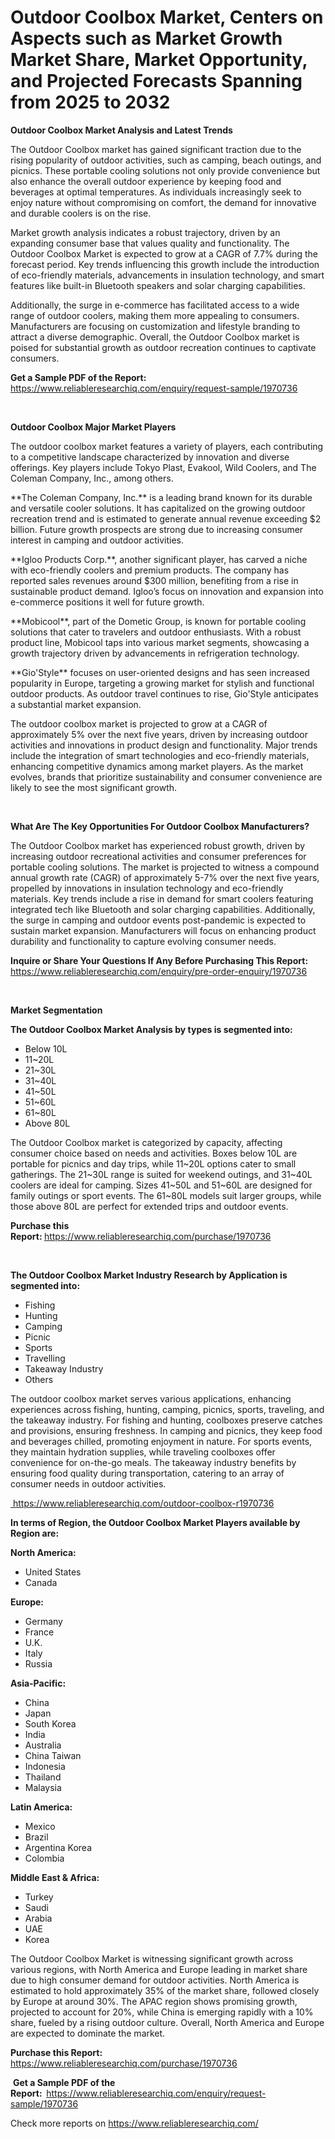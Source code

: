 <p><h1>Outdoor Coolbox Market, Centers on Aspects such as Market Growth Market Share, Market Opportunity, and Projected Forecasts Spanning from 2025 to 2032</h1></p><p><strong>Outdoor Coolbox Market Analysis and Latest Trends</strong></p>
<p><p>The Outdoor Coolbox market has gained significant traction due to the rising popularity of outdoor activities, such as camping, beach outings, and picnics. These portable cooling solutions not only provide convenience but also enhance the overall outdoor experience by keeping food and beverages at optimal temperatures. As individuals increasingly seek to enjoy nature without compromising on comfort, the demand for innovative and durable coolers is on the rise.</p><p>Market growth analysis indicates a robust trajectory, driven by an expanding consumer base that values quality and functionality. The Outdoor Coolbox Market is expected to grow at a CAGR of 7.7% during the forecast period. Key trends influencing this growth include the introduction of eco-friendly materials, advancements in insulation technology, and smart features like built-in Bluetooth speakers and solar charging capabilities.</p><p>Additionally, the surge in e-commerce has facilitated access to a wide range of outdoor coolers, making them more appealing to consumers. Manufacturers are focusing on customization and lifestyle branding to attract a diverse demographic. Overall, the Outdoor Coolbox market is poised for substantial growth as outdoor recreation continues to captivate consumers.</p></p>
<p><strong>Get a Sample PDF of the Report:&nbsp;</strong> <a href="https://www.reliableresearchiq.com/enquiry/request-sample/1970736?utm_campaign=2883&utm_medium=2&utm_source=Github&utm_content=ia&utm_term=04042025&utm_id=outdoor-coolbox">https://www.reliableresearchiq.com/enquiry/request-sample/1970736</a></p>
<p>&nbsp;</p>
<p><strong>Outdoor Coolbox Major Market Players</strong></p>
<p><p>The outdoor coolbox market features a variety of players, each contributing to a competitive landscape characterized by innovation and diverse offerings. Key players include Tokyo Plast, Evakool, Wild Coolers, and The Coleman Company, Inc., among others.</p><p>**The Coleman Company, Inc.** is a leading brand known for its durable and versatile cooler solutions. It has capitalized on the growing outdoor recreation trend and is estimated to generate annual revenue exceeding $2 billion. Future growth prospects are strong due to increasing consumer interest in camping and outdoor activities.</p><p>**Igloo Products Corp.**, another significant player, has carved a niche with eco-friendly coolers and premium products. The company has reported sales revenues around $300 million, benefiting from a rise in sustainable product demand. Igloo’s focus on innovation and expansion into e-commerce positions it well for future growth.</p><p>**Mobicool**, part of the Dometic Group, is known for portable cooling solutions that cater to travelers and outdoor enthusiasts. With a robust product line, Mobicool taps into various market segments, showcasing a growth trajectory driven by advancements in refrigeration technology.</p><p>**Gio'Style** focuses on user-oriented designs and has seen increased popularity in Europe, targeting a growing market for stylish and functional outdoor products. As outdoor travel continues to rise, Gio'Style anticipates a substantial market expansion.</p><p>The outdoor coolbox market is projected to grow at a CAGR of approximately 5% over the next five years, driven by increasing outdoor activities and innovations in product design and functionality. Major trends include the integration of smart technologies and eco-friendly materials, enhancing competitive dynamics among market players. As the market evolves, brands that prioritize sustainability and consumer convenience are likely to see the most significant growth.</p></p>
<p>&nbsp;</p>
<p><strong>What Are The Key Opportunities For Outdoor Coolbox Manufacturers?</strong></p>
<p><p>The Outdoor Coolbox market has experienced robust growth, driven by increasing outdoor recreational activities and consumer preferences for portable cooling solutions. The market is projected to witness a compound annual growth rate (CAGR) of approximately 5-7% over the next five years, propelled by innovations in insulation technology and eco-friendly materials. Key trends include a rise in demand for smart coolers featuring integrated tech like Bluetooth and solar charging capabilities. Additionally, the surge in camping and outdoor events post-pandemic is expected to sustain market expansion. Manufacturers will focus on enhancing product durability and functionality to capture evolving consumer needs.</p></p>
<p><strong>Inquire or Share Your Questions If Any Before Purchasing This Report:</strong> <a href="https://www.reliableresearchiq.com/enquiry/pre-order-enquiry/1970736?utm_campaign=2883&utm_medium=2&utm_source=Github&utm_content=ia&utm_term=04042025&utm_id=outdoor-coolbox">https://www.reliableresearchiq.com/enquiry/pre-order-enquiry/1970736</a></p>
<p>&nbsp;</p>
<p><strong>Market Segmentation</strong></p>
<p><strong>The Outdoor Coolbox Market Analysis by types is segmented into:</strong></p>
<p><ul><li>Below 10L</li><li>11~20L</li><li>21~30L</li><li>31~40L</li><li>41~50L</li><li>51~60L</li><li>61~80L</li><li>Above 80L</li></ul></p>
<p><p>The Outdoor Coolbox market is categorized by capacity, affecting consumer choice based on needs and activities. Boxes below 10L are portable for picnics and day trips, while 11~20L options cater to small gatherings. The 21~30L range is suited for weekend outings, and 31~40L coolers are ideal for camping. Sizes 41~50L and 51~60L are designed for family outings or sport events. The 61~80L models suit larger groups, while those above 80L are perfect for extended trips and outdoor events.</p></p>
<p><strong>Purchase this Report:&nbsp;</strong><a href="https://www.reliableresearchiq.com/purchase/1970736?utm_campaign=2883&utm_medium=2&utm_source=Github&utm_content=ia&utm_term=04042025&utm_id=outdoor-coolbox">https://www.reliableresearchiq.com/purchase/1970736</a></p>
<p>&nbsp;</p>
<p><strong>The Outdoor Coolbox Market Industry Research by Application is segmented into:</strong></p>
<p><ul><li>Fishing</li><li>Hunting</li><li>Camping</li><li>Picnic</li><li>Sports</li><li>Travelling</li><li>Takeaway Industry</li><li>Others</li></ul></p>
<p><p>The outdoor coolbox market serves various applications, enhancing experiences across fishing, hunting, camping, picnics, sports, traveling, and the takeaway industry. For fishing and hunting, coolboxes preserve catches and provisions, ensuring freshness. In camping and picnics, they keep food and beverages chilled, promoting enjoyment in nature. For sports events, they maintain hydration supplies, while traveling coolboxes offer convenience for on-the-go meals. The takeaway industry benefits by ensuring food quality during transportation, catering to an array of consumer needs in outdoor activities.</p></p>
<p><a href="https://www.reliableresearchiq.com/outdoor-coolbox-r1970736?utm_campaign=2883&utm_medium=2&utm_source=Github&utm_content=ia&utm_term=04042025&utm_id=outdoor-coolbox">&nbsp;https://www.reliableresearchiq.com/outdoor-coolbox-r1970736</a></p>
<p><strong>In terms of Region, the Outdoor Coolbox Market Players available by Region are:</strong></p>
<p>
    <p> <strong> North America: </strong>
        <ul>
            <li>United States</li>
            <li>Canada</li>
        </ul>
        </p> 
    <p> <strong> Europe: </strong>
        <ul>
            <li>Germany</li>
            <li>France</li>
            <li>U.K.</li>
            <li>Italy</li>
            <li>Russia</li>
        </ul>
        </p> 
    <p> <strong> Asia-Pacific: </strong>
        <ul>
            <li>China</li>
            <li>Japan</li>
            <li>South Korea</li>
            <li>India</li>
            <li>Australia</li>
            <li>China Taiwan</li>
            <li>Indonesia</li>
            <li>Thailand</li>
            <li>Malaysia</li>
        </ul>
        </p> 
    <p> <strong> Latin America: </strong>
        <ul>
            <li>Mexico</li>
            <li>Brazil</li>
            <li>Argentina Korea</li>
            <li>Colombia</li>
        </ul>
        </p> 
    <p> <strong> Middle East & Africa: </strong>
        <ul>
            <li>Turkey</li>
            <li>Saudi</li>
            <li>Arabia</li>
            <li>UAE</li>
            <li>Korea</li>
        </ul>
    </p>
    </p>
<p><p>The Outdoor Coolbox Market is witnessing significant growth across various regions, with North America and Europe leading in market share due to high consumer demand for outdoor activities. North America is estimated to hold approximately 35% of the market share, followed closely by Europe at around 30%. The APAC region shows promising growth, projected to account for 20%, while China is emerging rapidly with a 10% share, fueled by a rising outdoor culture. Overall, North America and Europe are expected to dominate the market.</p></p>
<p><strong>Purchase this Report: </strong><a href="https://www.reliableresearchiq.com/purchase/1970736?utm_campaign=2883&utm_medium=2&utm_source=Github&utm_content=ia&utm_term=04042025&utm_id=outdoor-coolbox">https://www.reliableresearchiq.com/purchase/1970736</a></p>
<p>&nbsp;<strong>Get a Sample PDF of the Report:&nbsp;&nbsp;</strong><a href="https://www.reliableresearchiq.com/enquiry/request-sample/1970736?utm_campaign=2883&utm_medium=2&utm_source=Github&utm_content=ia&utm_term=04042025&utm_id=outdoor-coolbox">https://www.reliableresearchiq.com/enquiry/request-sample/1970736</a></p>
<p><strong></strong></p>
<p>Check more reports on <a href="https://www.reliableresearchiq.com/?utm_campaign=2883&utm_medium=2&utm_source=Github&utm_content=ia&utm_term=04042025&utm_id=outdoor-coolbox">https://www.reliableresearchiq.com/</a></p>
